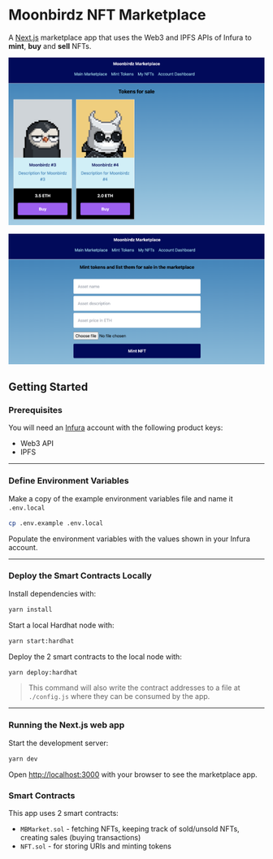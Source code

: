# Moonbirdz NFT Marketplace

A [Next.js](https://nextjs.org/) marketplace app that uses the Web3 and IPFS APIs of Infura to **mint**, **buy** and **sell** NFTs.

![](images/marketplace-app.png)

![](images/mint-tokens.png)

## Getting Started

### Prerequisites

You will need an [Infura](https://infura.io/) account with the following product keys:

* Web3 API
* IPFS

---

### Define Environment Variables

Make a copy of the example environment variables file and name it `.env.local`

```bash
cp .env.example .env.local
```

Populate the environment variables with the values shown in your Infura account.

---

### Deploy the Smart Contracts Locally

Install dependencies with:

```bash
yarn install
```

Start a local Hardhat node with:

```bash
yarn start:hardhat
```

Deploy the 2 smart contracts to the local node with:

```bash
yarn deploy:hardhat
```

> This command will also write the contract addresses to a file at `./config.js` where they can be consumed by the app.

---

### Running the Next.js web app

Start the development server:

```bash
yarn dev
```

Open [http://localhost:3000](http://localhost:3000) with your browser to see the marketplace app.

### Smart Contracts

This app uses 2 smart contracts:

- `MBMarket.sol` - fetching NFTs, keeping track of sold/unsold NFTs, creating sales (buying transactions)
- `NFT.sol` - for storing URIs and minting tokens
